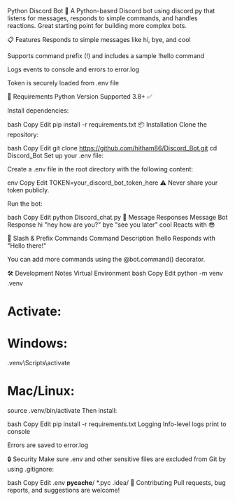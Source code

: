 Python Discord Bot 🤖
A Python-based Discord bot using discord.py that listens for messages, responds to simple commands, and handles reactions. Great starting point for building more complex bots.

📋 Features
Responds to simple messages like hi, bye, and cool

Supports command prefix (!) and includes a sample !hello command

Logs events to console and errors to error.log

Token is securely loaded from .env file

🔧 Requirements
Python Version	Supported
3.8+	✅

Install dependencies:

bash
Copy
Edit
pip install -r requirements.txt
📦 Installation
Clone the repository:

bash
Copy
Edit
git clone https://github.com/hitham86/Discord_Bot.git
cd Discord_Bot
Set up your .env file:

Create a .env file in the root directory with the following content:

env
Copy
Edit
TOKEN=your_discord_bot_token_here
⚠️ Never share your token publicly.

Run the bot:

bash
Copy
Edit
python Discord_chat.py
💬 Message Responses
Message	Bot Response
hi	"hey how are you?"
bye	"see you later"
cool	Reacts with 😎

🔧 Slash & Prefix Commands
Command	Description
!hello	Responds with "Hello there!"

You can add more commands using the @bot.command() decorator.

🛠️ Development Notes
Virtual Environment
bash
Copy
Edit
python -m venv .venv
# Activate:
# Windows:
.venv\Scripts\activate
# Mac/Linux:
source .venv/bin/activate
Then install:

bash
Copy
Edit
pip install -r requirements.txt
Logging
Info-level logs print to console

Errors are saved to error.log

🔒 Security
Make sure .env and other sensitive files are excluded from Git by using .gitignore:

bash
Copy
Edit
.env
__pycache__/
*.pyc
.idea/
🙌 Contributing
Pull requests, bug reports, and suggestions are welcome!
